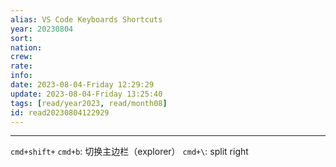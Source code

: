 ```yaml
---
alias: VS Code Keyboards Shortcuts
year: 20230804
sort: 
nation: 
crew: 
rate: 
info: 
date: 2023-08-04-Friday 12:29:29
update: 2023-08-04-Friday 13:25:40
tags: [read/year2023, read/month08]
id: read20230804122929
---
```

---

`cmd+shift+`
`cmd+b`: 切换主边栏（explorer）
`cmd+\`: split right